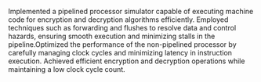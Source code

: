 Implemented a pipelined processor simulator capable of executing machine code for encryption and decryption algorithms efficiently. 
Employed techniques such as forwarding and flushes to resolve data and control hazards, ensuring smooth execution and minimizing stalls in the pipeline.Optimized the performance of the non-pipelined processor by carefully managing clock cycles and minimizing latency in instruction execution.
Achieved efficient encryption and decryption operations while maintaining a low clock cycle count.
